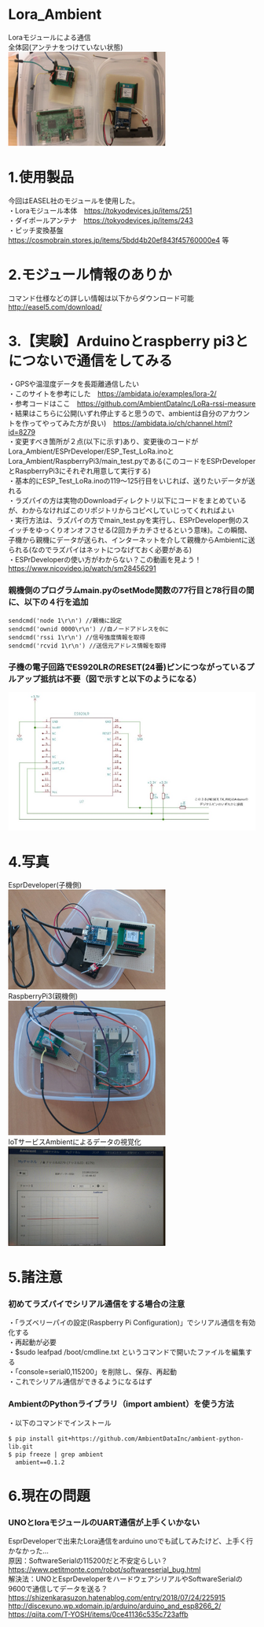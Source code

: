 # Lora_Ambient
Loraモジュールによる通信  
全体図(アンテナをつけていない状態)  
<img src="./fig/all_system.png" width="320">

# 1.使用製品
今回はEASEL社のモジュールを使用した。  
・Loraモジュール本体　https://tokyodevices.jp/items/251  
・ダイポールアンテナ　https://tokyodevices.jp/items/243  
・ピッチ変換基盤　https://cosmobrain.stores.jp/items/5bdd4b20ef843f45760000e4 等  

# 2.モジュール情報のありか
コマンド仕様などの詳しい情報は以下からダウンロード可能  
http://easel5.com/download/  

# 3.【実験】Arduinoとraspberry pi3とにつないで通信をしてみる
・GPSや温湿度データを長距離通信したい  
・このサイトを参考にした　https://ambidata.io/examples/lora-2/  
・参考コードはここ　https://github.com/AmbientDataInc/LoRa-rssi-measure  
・結果はこちらに公開(いずれ停止すると思うので、ambientは自分のアカウントを作ってやってみた方が良い)　https://ambidata.io/ch/channel.html?id=8279  
・変更すべき箇所が２点(以下に示す)あり、変更後のコードがLora_Ambient/ESPrDeveloper/ESP_Test_LoRa.inoとLora_Ambient/RaspberryPi3/main_test.pyである(このコードをESPrDeveloperとRaspberryPi3にそれぞれ用意して実行する)  
・基本的にESP_Test_LoRa.inoの119～125行目をいじれば、送りたいデータが送れる  
・ラズパイの方は実物のDownloadディレクトリ以下にコードをまとめているが、わからなければこのリポジトリからコピペしていじってくれればよい  
・実行方法は、ラズパイの方でmain_test.pyを実行し、ESPrDeveloper側のスイッチをゆっくりオンオフさせる(2回カチカチさせるという意味)。この瞬間、子機から親機にデータが送られ、インターネットを介して親機からAmbientに送られる(なのでラズパイはネットにつなげておく必要がある)  
・ESPrDeveloperの使い方がわからない？この動画を見よう！https://www.nicovideo.jp/watch/sm28456291

### 親機側のプログラムmain.pyのsetMode関数の77行目と78行目の間に、以下の４行を追加
```
sendcmd('node 1\r\n') //親機に設定  
sendcmd('ownid 0000\r\n') //自ノードアドレスを0に  
sendcmd('rssi 1\r\n') //信号強度情報を取得  
sendcmd('rcvid 1\r\n') //送信元アドレス情報を取得  
```
### 子機の電子回路でES920LRのRESET(24番)ピンにつながっているプルアップ抵抗は不要（図で示すと以下のようになる）
![lora_arduino](./fig/lora_arduino.jpg)

# 4.写真
EsprDeveloper(子機側)  
<img src="./fig/esprdeveloper.png" width="320">  
RaspberryPi3(親機側)  
<img src="./fig/raspberrypi3.png" width="320">  
IoTサービスAmbientによるデータの視覚化  
<img src="./fig/ambient.png" width="320">

# 5.諸注意
### 初めてラズパイでシリアル通信をする場合の注意
・「ラズベリーパイの設定(Raspberry Pi Configuration)」でシリアル通信を有効化する  
・再起動が必要  
・$sudo leafpad /boot/cmdline.txt というコマンドで開いたファイルを編集する  
・「console=serial0,115200」を削除し、保存、再起動  
・これでシリアル通信ができるようになるはず  

### AmbientのPythonライブラリ（import ambient）を使う方法
・以下のコマンドでインストール  
```
$ pip install git+https://github.com/AmbientDataInc/ambient-python-lib.git  
$ pip freeze | grep ambient  
  ambient==0.1.2
```
      
# 6.現在の問題
### UNOとloraモジュールのUART通信が上手くいかない
EsprDeveloperで出来たLora通信をarduino unoでも試してみたけど、上手く行かなかった…  
原因：SoftwareSerialの115200だと不安定らしい？ https://www.petitmonte.com/robot/softwareserial_bug.html  
解決法：UNOとEsprDeveloperをハードウェアシリアルやSoftwareSerialの9600で通信してデータを送る？  
https://shizenkarasuzon.hatenablog.com/entry/2018/07/24/225915  
http://discexuno.wp.xdomain.jp/arduino/arduino_and_esp8266_2/  
https://qiita.com/T-YOSH/items/0ce41136c535c723affb

